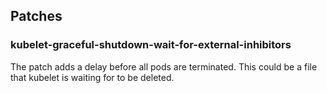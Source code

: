 ## Patches

### kubelet-graceful-shutdown-wait-for-external-inhibitors

The patch adds a delay before all pods are terminated. This could be a file that kubelet is waiting for to be deleted.
